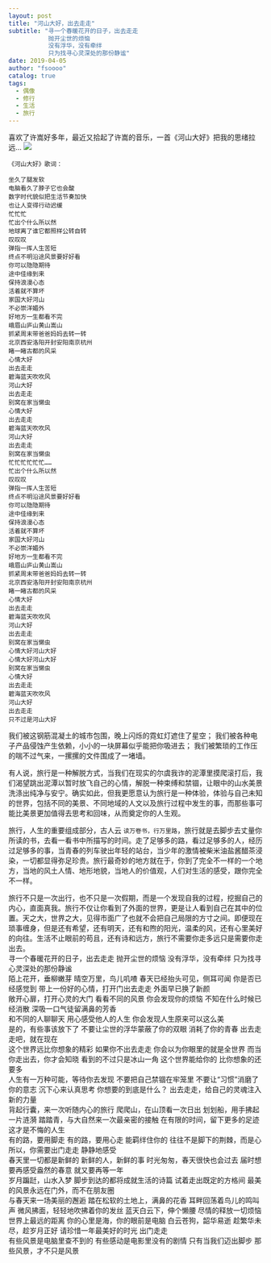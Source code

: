 ```yaml
---
layout: post
title: "河山大好，出去走走"
subtitle: "寻一个春暖花开的日子，出去走走
           抛开尘世的烦恼
           没有浮华，没有牵绊
           只为找寻心灵深处的那份静谧"
date: 2019-04-05 
author: "fsoooo"
catalog: true
tags:
  - 偶像
  - 修行
  - 生活
  - 旅行
---
```


喜欢了许嵩好多年，最近又拾起了许嵩的音乐，一首《河山大好》把我的思绪拉远...
![](https://upload-images.jianshu.io/upload_images/6943526-0ccdb8a6e20320df.jpg?imageMogr2/auto-orient/strip%7CimageView2/2/w/1240)

```
《河山大好》歌词：

坐久了腿发软
电脑看久了脖子它也会酸
数字时代貌似把生活节奏加快
也让人变得行动迟缓
忙忙忙
忙出个什么所以然
地球离了谁它都照样公转自转
叹叹叹
弹指一挥人生苦短
终点不明沿途风景要好好看
你可以隐隐期待
途中佳缘到来
保持浪漫心态
活着就不算坏
家国大好河山
不必崇洋媚外
好地方一生都看不完
峨眉山庐山黄山嵩山
抓紧周末带爸爸妈妈去转一转
北京西安洛阳开封安阳南京杭州
睹一睹古都的风采
心情大好
出去走走
碧海蓝天吹吹风
河山大好
出去走走
别窝在家当懒虫
心情大好
出去走走
碧海蓝天吹吹风
河山大好
出去走走
别窝在家当懒虫
忙忙忙忙忙忙……
忙出个什么所以然
叹叹叹
弹指一挥人生苦短
终点不明沿途风景要好好看
你可以隐隐期待
途中佳缘到来
保持浪漫心态
活着就不算坏
家国大好河山
不必崇洋媚外
好地方一生都看不完
峨眉山庐山黄山嵩山
抓紧周末带爸爸妈妈去转一转
北京西安洛阳开封安阳南京杭州
睹一睹古都的风采
心情大好
出去走走
碧海蓝天吹吹风
河山大好
出去走走
别窝在家当懒虫
心情大好河山大好
心情大好河山大好
别窝在家当懒虫
心情大好
出去走走
碧海蓝天吹吹风
河山大好
出去走走
只不过是河山大好
```

我们被这钢筋混凝土的城市包围，晚上闪烁的霓虹灯遮住了星空；
我们被各种电子产品侵蚀产生依赖，小小的一块屏幕似乎能把你吸进去；
我们被繁琐的工作压的喘不过气来，一摞摞的文件围成了一堵墙。

有人说，旅行是一种解脱方式，当我们在现实的尔虞我诈的泥潭里摸爬滚打后，我们渴望跳出泥潭以暂时放飞自己的心情，解脱一种束缚和禁锢，让眼中的山水美景洗涤出纯净与安宁。确实如此，但我更愿意认为旅行是一种体验，体验与自己未知的世界，包括不同的美景、不同地域的人文以及旅行过程中发生的事，而那些事可能比美景更加值得去思考和回味，从而奠定你的人生观。

旅行，人生的重要组成部分，古人云 `读万卷书，行万里路`，旅行就是去脚步去丈量你所读的书，去看一看书中所描写的时间。走了足够多的路，看过足够多的人，经历过足够多的事，当青春的列车驶出年轻的站台，当少年的激情被柴米油盐酱醋茶浸染，一切都显得弥足珍贵。旅行最奇妙的地方就在于，你到了完全不一样的一个地方，当地的风土人情、地形地貌，当地人的价值观，人们对生活的感受，跟你完全不一样。

旅行不只是一次出行，也不只是一次假期，而是一个发现自我的过程，挖掘自己的内心，直面真我。旅行不仅让你看到了外面的世界，更是让人看到自己在其中的位置。天之大，世界之大，见得市面广了也就不会把自己局限的方寸之间。即便现在琐事缠身，但是还有希望，还有明天，还有和煦的阳光，温柔的风，还有心里美好的向往。生活不止眼前的苟且，还有诗和远方，旅行不需要你走多远只是需要你走出去。
<br/>
寻一个春暖花开的日子，出去走走
抛开尘世的烦恼
没有浮华，没有牵绊
只为找寻心灵深处的那份静谧
<br/>
陌上花开，垂柳嫩芽
晴空万里，鸟儿叽喳
春天已经抬头可见，侧耳可闻
你是否已经感觉到
带上一份好的心情，打开门出去走走
外面早已换了新颜
<br/>
敞开心扉，打开心灵的大门
看看不同的风景
你会发现你的烦恼
不知在什么时候已经消散
深吸一口气徒留满鼻的芳香
<br/>
和不同的人聊聊天
用心感受他人的人生
你会发现人生原来可以这么美
<br/>
是的，有些事该放下了
不要让尘世的浮华蒙蔽了你的双眼
消耗了你的青春
出去走走吧，就在现在
<br/>
这个世界远比你想象的精彩
如果你不出去走走
你会以为你眼里的就是全世界
而当你走出去，你才会知晓
看到的不过只是冰山一角
这个世界能给你的
比你想象的还要多
<br/>
人生有一万种可能，等待你去发现
不要把自己禁锢在牢笼里
不要让“习惯”消磨了你的意志
沉下心来认真思考
你想要的到底是什么？
出去走走，给自己的灵魂注入新的力量
<br/>
背起行囊，来一次听随内心的旅行
爬爬山，在山顶看一次日出
划划船，用手拂起一片涟漪
踏踏青，与大自然来一次最亲密的接触
在有限的时间，留下更多的足迹
这才是不悔的人生 
<br/>
有的路，要用脚走
有的路，要用心走
能羁绊住你的
往往不是脚下的荆棘，而是心
所以，你需要出门走走
静静地感受
<br/>
春天里一切都是新鲜的
新鲜的人，新鲜的事
时光匆匆，春天很快也会过去
届时想要再感受盎然的春意
就又要再等一年
<br/>
岁月蹁跹，山水入梦
脚步到达的都将成就生活的诗篇
试着走出既定的方格间
最美的风景永远在门外，而不在朋友圈
<br/>
与春天来一场美丽的邂逅
踏在松软的土地上，满鼻的花香
耳畔回荡着鸟儿的鸣叫声
微风拂面，轻轻地吹拂着你的发丝
蓝天白云下，伸个懒腰
尽情的释放一切烦恼
<br/>
世界上最远的距离
你的心里是海，你的眼前是电脑
白云苍狗，韶华易逝
趁繁华未尽，趁岁月正好
请珍惜一年最美好的时光
出门走走
<br/>
有些风景是电脑里查不到的
有些感动是电影里没有的剧情
只有当我们迈出脚步
那些风景，才不只是风景
